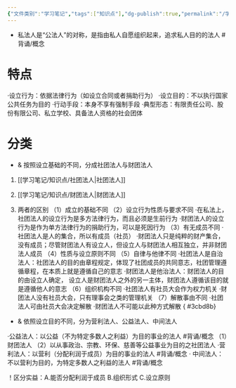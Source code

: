 ```yaml
---
{"文件类别":"学习笔记","tags":["知识点"],"dg-publish":true,"permalink":"/学习笔记/知识点/私法人/","dgPassFrontmatter":true,"noteIcon":""}
---
```


- 私法人是“公法人”的对称，是指由私人自愿组织起来，追求私人目的的法人 #背诵/概念 

# 特点
·设立行为：依据法律行为（如设立合同或者捐助行为）
·设立目的：不以执行国家公共任务为目的
·行动手段：本身不享有强制手段 
·典型形态：有限责任公司、股份有限公司、私立学校、具备法人资格的社会团体 

# 分类
- & 按照设立基础的不同，分成社团法人与财团法人

1. [[学习笔记/知识点/社团法人\|社团法人]]
2. [[学习笔记/知识点/财团法人\|财团法人]]

3. 两者的区别
（1）成立的基础不同
（2）设立行为性质与要求不同
·在私法上，社团法人的设立行为是多方法律行为，而且必须是生前行为
·财团法人的设立行为是作为单方法律行为的捐助行为，可以是死因行为 
（3）有无成员不同
·社团法人是人的集合，所以有成员（社员）
·财团法人只是纯粹的财产集合，没有成员；尽管财团法人有设立人，但设立人与财团法人相互独立，并非财团法人成员 
（4）性质与设立原则不同 
（5）自律与他律不同
·社团法人是自治法人：社团法人的目的由章程规定，体现了社团成员的共同意志，社团管理遵循章程，在本质上就是遵循自己的意志
·财团法人是他治法人：财团法人的目的由设立人确定， 设立人是财团法人之外的另一主体，财团法人遵循该目的就是遵循他人的意志
（6）组织机构不同
·社团法人有社员大会作为权力机关
·财团法人没有社员大会，只有理事会之类的管理机关 
（7）解散事由不同
·社团法人可由社员大会决定解散
·财团法人不可能以此种方式解散
{ #3cbd8b}

- & 依照设立目的不同，分为营利法人、公益法人、中间法人

·公益法人：以公益（不为特定多数人之利益）为目的事业的法人 #背诵/概念 
（1）财团法人
（2）以从事政治、宗教、环保、慈善等公益事业为目的之社团法人
·营利法人：以营利（分配利润于成员）为目的事业的法人 #背诵/概念 
· 中间法人：不以营利为目的，为特定多数人之利益的法人 #背诵/概念 

！区分实益：A.能否分配利润于成员 B.组织形式 C.设立原则